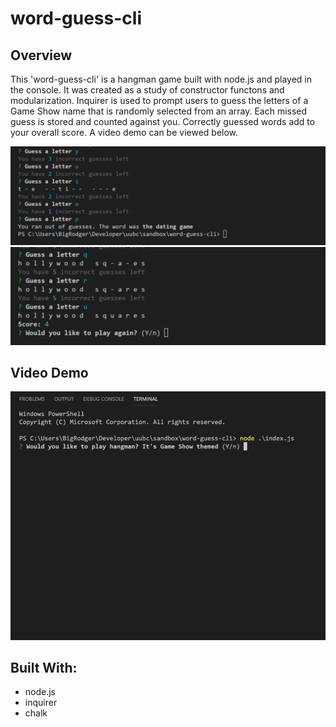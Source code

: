 # word-guess-cli

## Overview

This 'word-guess-cli' is a hangman game built with node.js and played in the console. It was created as a study of constructor functons and modularization. Inquirer is used to prompt users to guess the letters of a Game Show name that is randomly selected from an array. Each missed guess is stored and counted against you. Correctly guessed words add to your overall score. A video demo can be viewed below. 

![word-guess-cli](img/cli-loss.png)
![word-guess-cli](img/cli-win.png)

## Video Demo
![word-guess-cli video](img/cli.gif)

## Built With:
* node.js
* inquirer
* chalk